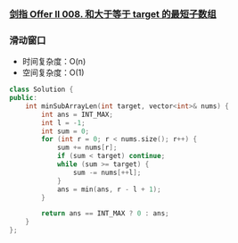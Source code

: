 ### [剑指 Offer II 008. 和大于等于 target 的最短子数组](https://leetcode.cn/problems/2VG8Kg/)

### 滑动窗口

- 时间复杂度：O(n)
- 空间复杂度：O(1)

```c++
class Solution {
public:
    int minSubArrayLen(int target, vector<int>& nums) {
        int ans = INT_MAX;
        int l = -1;
        int sum = 0;
        for (int r = 0; r < nums.size(); r++) {
            sum += nums[r];
            if (sum < target) continue;
            while (sum >= target) {
                sum -= nums[++l];
            }
            ans = min(ans, r - l + 1);
        }

        return ans == INT_MAX ? 0 : ans;
    }
};
```
